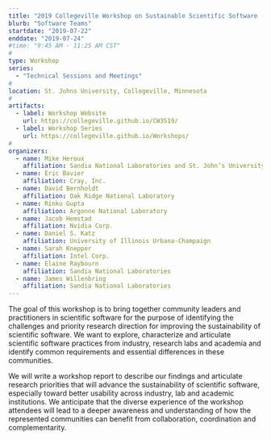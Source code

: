 ```yaml
---
title: "2019 Collegeville Workshop on Sustainable Scientific Software (CW3S19)"
blurb: "Software Teams"
startdate: "2019-07-22"
enddate: "2019-07-24"
#time: "9:45 AM - 11:25 AM CST"
#
type: Workshop 
series: 
  - "Technical Sessions and Meetings"
#
location: St. Johns University, Collegeville, Minnesota
#
artifacts:
  - label: Workshop Website
    url: https://collegeville.github.io/CW3S19/
  - label: Workshop Series
    url: https://collegeville.github.io/Workshops/
#
organizers:
  - name: Mike Heroux 
    affiliation: Sandia National Laboratories and St. John’s University
  - name: Eric Bavier
    affiliation: Cray, Inc.
  - name: David Bernholdt
    affiliation: Oak Ridge National Laboratory
  - name: Rinku Gupta
    affiliation: Argonne National Laboratory
  - name: Jacob Hemstad
    affiliation: Nvidia Corp.
  - name: Daniel S. Katz
    affiliation: University of Illinois Urbana-Champaign
  - name: Sarah Knepper
    affiliation: Intel Corp.
  - name: Elaine Raybourn
    affiliation: Sandia National Laboratories
  - name: James Willenbring
    affiliation: Sandia National Laboratories
---
```


The goal of this workshop is to bring together community leaders and practitioners in scientific software for the purpose of identifying the challenges and priority research direction for improving the sustainability of scientific software. We want to explore, characterize and articulate scientific software practices from industry, research labs and academia and identify common requirements and essential differences in these communities.

We will write a workshop report to describe our findings and articulate research priorities that will advance the sustainability of scientific software, especially toward better usability across industry, lab and academic institutions. We anticipate that the diverse experience of the workshop attendees will lead to a deeper awareness and understanding of how the represented communities can benefit from collaboration, coordination and complementarity.